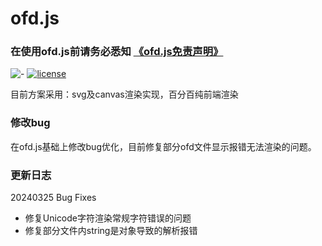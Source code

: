 # ofd.js

### 在使用ofd.js前请务必悉知  [《ofd.js免责声明》](https://github.com/DLTech21/ofd.js/blob/master/%E5%85%8D%E8%B4%A3%E5%A3%B0%E6%98%8E.md)

![-](https://img.shields.io/badge/language-js-orange.svg) [![license](https://img.shields.io/badge/license-Apache--2.0-blue)](./LICENSE)

目前方案采用：svg及canvas渲染实现，百分百纯前端渲染

### 修改bug
在ofd.js基础上修改bug优化，目前修复部分ofd文件显示报错无法渲染的问题。
### 更新日志
20240325
Bug Fixes
* 修复Unicode字符渲染常规字符错误的问题
* 修复部分文件内string是对象导致的解析报错
